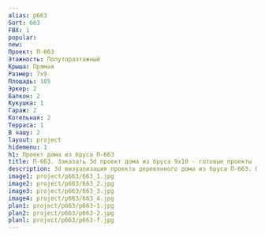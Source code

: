 ```yaml
---
alias: p663
Sort: 663
FBX: 1
popular: 
new: 
Проект: П-663
Этажность: Полутораэтажный
Крыша: Прямая
Размер: 7х9
Площадь: 105
Эркер: 2
Балкон: 2
Кукушка: 1
Гараж: 2
Котельная: 2
Терраса: 1
В чашу: 2
layout: project
hidemenu: 1
h1: Проект дома из бруса П-663
title: П-663. Заказать 3d проект дома из бруса 9х10 - готовые проекты
description: 3d визуализация проекта деревянного дома из бруса П-663. Площадь 35 м2, размер 9х10. Вы можете внести любые изменения в проект.
image1: project/p663/663_1.jpg
image2: project/p663/663_2.jpg
image3: project/p663/663_3.jpg
image4: project/p663/663_4.jpg
plan1: project/p663/p663-1.jpg
plan2: project/p663/p663-2.jpg
planl: project/p663/p663-f.jpg
---
```

